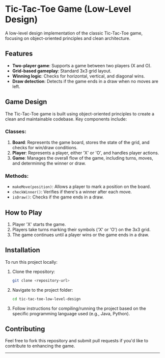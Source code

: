 # Tic-Tac-Toe Game (Low-Level Design)

A low-level design implementation of the classic Tic-Tac-Toe game, focusing on object-oriented principles and clean architecture.

## Features

- **Two-player game**: Supports a game between two players (X and O).
- **Grid-based gameplay**: Standard 3x3 grid layout.
- **Winning logic**: Checks for horizontal, vertical, and diagonal wins.
- **Draw detection**: Detects if the game ends in a draw when no moves are left.

## Game Design

The Tic-Tac-Toe game is built using object-oriented principles to create a clean and maintainable codebase. Key components include:

### Classes:
1. **Board**: Represents the game board, stores the state of the grid, and checks for win/draw conditions.
2. **Player**: Represents a player, either 'X' or 'O', and handles player actions.
3. **Game**: Manages the overall flow of the game, including turns, moves, and determining the winner or draw.

### Methods:
- `makeMove(position)`: Allows a player to mark a position on the board.
- `checkWinner()`: Verifies if there's a winner after each move.
- `isDraw()`: Checks if the game ends in a draw.

## How to Play

1. Player 'X' starts the game.
2. Players take turns marking their symbols ('X' or 'O') on the 3x3 grid.
3. The game continues until a player wins or the game ends in a draw.

## Installation

To run this project locally:

1. Clone the repository:
    ```bash
    git clone <repository-url>
    ```

2. Navigate to the project folder:
    ```bash
    cd tic-tac-toe-low-level-design
    ```

3. Follow instructions for compiling/running the project based on the specific programming language used (e.g., Java, Python).

## Contributing

Feel free to fork this repository and submit pull requests if you'd like to contribute to enhancing the game.

---
